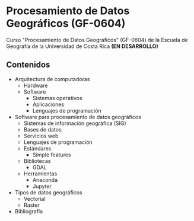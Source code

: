 # Procesamiento de Datos Geográficos (GF-0604)
Curso "Procesamiento de Datos Geográficos" (GF-0604) de la Escuela de Geografía de la Universidad de Costa Rica **(EN DESARROLLO)**

## Contenidos
* Arquitectura de computadoras
  * Hardware
  * Software
    * Sistemas operativos
    * Aplicaciones
    * Lenguajes de programación
* Software para procesamiento de datos geográficos
  * Sistemas de información geográfica (SIG)
  * Bases de datos
  * Servicios web
  * Lenguajes de programación
  * Estándares
    * Simple features
  * Bibliotecas
    * GDAL
  * Herramientas
    * Anaconda
    * Jupyter
* Tipos de datos geográficos
  * Vectorial
  * Raster
* Bibliografía

